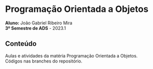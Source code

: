 # Programação Orientada a Objetos
**Aluno:** João Gabriel Ribeiro Mira <br>
**3º Semestre de ADS** - 2023.1 <br>
 ## Conteúdo
 Aulas e atividades da matéria Programação Orientada a Objetos. <br>
 Códigos nas branches do repositório.
